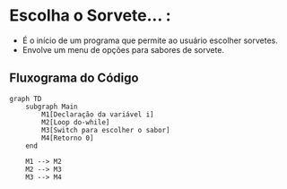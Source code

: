 # Escolha o Sorvete... :

- É o início de um programa que permite ao usuário escolher sorvetes.
- Envolve um menu de opções para sabores de sorvete.

## Fluxograma do Código

``` mermaid
graph TD
    subgraph Main
        M1[Declaração da variável i]
        M2[Loop do-while]
        M3[Switch para escolher o sabor]
        M4[Retorno 0]
    end

    M1 --> M2
    M2 --> M3
    M3 --> M4
```
